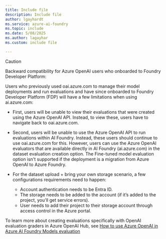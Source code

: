 ```yaml
---
title: Include file
description: Include file
author: lgayhardt
ms.service: azure-ai-foundry
ms.topic: include
ms.date: 5/08/2025
ms.author: lagayhar
ms.custom: include file

---
```


> [!CAUTION]
> Backward compatibility for Azure OpenAI users who onboarded to Foundry Developer Platform:
>
> Users who previously used oai.azure.com to manage their model deployments and run evaluations and have since onboarded to Foundry Developer Platform (FDP) will have a few limitations when using ai.azure.com:
>
> - First, users will be unable to view their evaluations that were created using the Azure OpenAI API. Instead, to view these, users have to navigate back to oai.azure.com.
> - Second, users will be unable to use the Azure OpenAI API to run evaluations within AI Foundry. Instead, these users should continue to use oai.azure.com for this. However, users can use the Azure OpenAI evaluators that are available directly in AI Foundry (ai.azure.com) in the dataset evaluation creation option. The Fine-tuned  model evaluation option isn't supported if the deployment is a migration from Azure OpenAI to Azure Foundry.
> - For the dataset upload + bring your own storage scenario, a few configurations requirements need to happen:
>
>   - Account authentication needs to be Entra ID.
>   - The storage needs to be added to the account (if it’s added to the project, you'll get service errors).
>   - User needs to add their project to their storage account through access control in the Azure portal.
>
> To learn more about creating evaluations specifically with OpenAI evaluation graders in Azure OpenAI Hub, see [How to use Azure OpenAI in Azure AI Foundry Models evaluation](../../ai-services/openai/how-to/evaluations.md)
